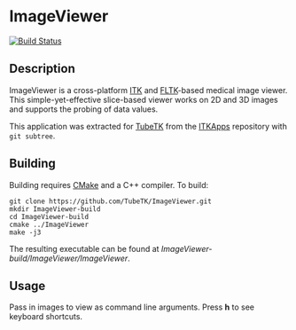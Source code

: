 ImageViewer
===========

[![Build Status](https://travis-ci.org/TubeTK/ImageViewer.png?branch=master)](https://travis-ci.org/TubeTK/ImageViewer)

Description
-----------

ImageViewer is a cross-platform [ITK](http://www.itk.org) and [FLTK](http://www.fltk.org)-based medical image viewer. This simple-yet-effective slice-based viewer works on 2D and 3D images and supports the probing of data values.

This application was extracted for [TubeTK](http://www.tubetk.org) from the [ITKApps](http://itk.org/ITKApps.git) repository with ```git subtree```.

Building
--------

Building requires [CMake](http://www.cmake.org) and a C++ compiler. To build:

```shell
git clone https://github.com/TubeTK/ImageViewer.git
mkdir ImageViewer-build
cd ImageViewer-build
cmake ../ImageViewer
make -j3
```

The resulting executable can be found at *ImageViewer-build/ImageViewer/ImageViewer*.

Usage
-----

Pass in images to view as command line arguments. Press **h** to see keyboard shortcuts.

